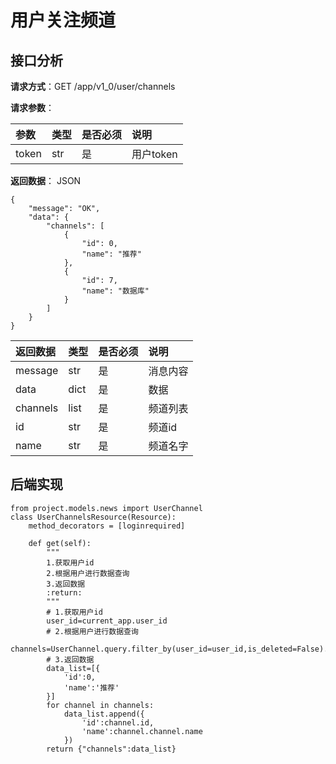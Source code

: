 # 用户关注频道

## 接口分析

**请求方式**：GET /app/v1\_0/user/channels

**请求参数**：

| 参数 | 类型 | 是否必须 | 说明 |
| :--- | :--- | :--- | :--- |
| token | str | 是 | 用户token |

**返回数据**： JSON

```
{
    "message": "OK",
    "data": {
        "channels": [
            {
                "id": 0,
                "name": "推荐"
            },
            {
                "id": 7,
                "name": "数据库"
            }
        ]
    }
}
```

| 返回数据 | 类型 | 是否必须 | 说明 |
| :--- | :--- | :--- | :--- |
| message | str | 是 | 消息内容 |
| data | dict | 是 | 数据 |
| channels | list | 是 | 频道列表 |
| id | str | 是 | 频道id |
| name | str | 是 | 频道名字 |

## 后端实现

```
from project.models.news import UserChannel
class UserChannelsResource(Resource):
    method_decorators = [loginrequired]

    def get(self):
        """
        1.获取用户id
        2.根据用户进行数据查询
        3.返回数据
        :return:
        """
        # 1.获取用户id
        user_id=current_app.user_id
        # 2.根据用户进行数据查询
        channels=UserChannel.query.filter_by(user_id=user_id,is_deleted=False).all()
        # 3.返回数据
        data_list=[{
            'id':0,
            'name':'推荐'
        }]
        for channel in channels:
            data_list.append({
                'id':channel.id,
                'name':channel.channel.name
            })
        return {"channels":data_list}


```



